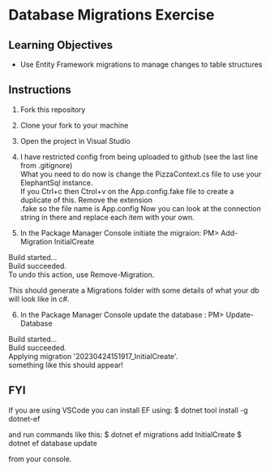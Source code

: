 # Database Migrations Exercise

## Learning Objectives
- Use Entity Framework migrations to manage changes to table structures


## Instructions

1. Fork this repository
2. Clone your fork to your machine
3. Open the project in Visual Studio
4. I have restricted config from being uploaded to github (see the last line from .gitignore)    
   What you need to do now is change the PizzaContext.cs file to use your ElephantSql instance.    
   If you Ctrl+c then  Ctrol+v on the App.config.fake file to create a duplicate of this.  Remove the extension    
   .fake so the file name is App.config    Now you can look at the connection string in there and replace each item with your own.

5. In the Package Manager Console initiate the migraion:   PM>   Add-Migration InitialCreate

Build started...     
Build succeeded.     
To undo this action, use Remove-Migration.    

This should generate a Migrations folder with some details of what your db will look like in c#.     


6. In the Package Manager Console update the database  :   PM>  Update-Database

Build started...     
Build succeeded.     
Applying migration '20230424151917_InitialCreate'.      
                                                       something like this should appear!






## FYI

If you are using VSCode you can install EF using:   $ dotnet tool install -g dotnet-ef

and run commands like this:  $ dotnet ef migrations add InitialCreate
                             $ dotnet ef database update    

from your console.